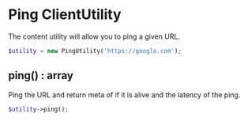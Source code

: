 # Ping ClientUtility
The content utility will allow you to ping a given URL.

```php
$utility = new PingUtility('https://google.com');
```

## ping() : array
Ping the URL and return meta of if it is alive and the latency of the ping.

```php
$utility->ping();
```
